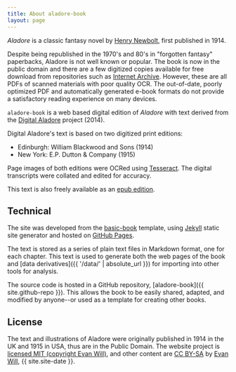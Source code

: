 ```yaml
---
title: About aladore-book
layout: page
---
```


*Aladore* is a classic fantasy novel by [Henry Newbolt](https://en.wikipedia.org/wiki/Henry_Newbolt), first published in 1914.

Despite being republished in the 1970's and 80's in "forgotten fantasy" paperbacks, Aladore is not well known or popular.
The book is now in the public domain and there are a few digitized copies available for free download from repositories such as [Internet Archive](https://archive.org/details/aladoren00newbuoft/page/n7).
However, these are all PDFs of scanned materials with poor quality OCR.
The out-of-date, poorly optimized PDF and automatically generated e-book formats do not provide a satisfactory reading experience on many devices.

`aladore-book` is a web based digital edition of *Aladore* with text derived from the [Digital Aladore](https://digitalaladore.wordpress.com/) project (2014).

Digital Aladore's text is based on two digitized print editions: 

- Edinburgh: William Blackwood and Sons (1914)
- New York: E.P. Dutton & Company (1915)

Page images of both editions were OCRed using [Tesseract](https://github.com/tesseract-ocr/tesseract). 
The digital transcripts were collated and edited for accuracy.

This text is also freely available as an [epub edition](https://archive.org/details/AladoreHenryNewbolt3).

## Technical 

The site was developed from the [basic-book](https://github.com/evanwill/basic-book) template, using [Jekyll](http://jekyllrb.com/) static site generator and hosted on [GitHub Pages](https://pages.github.com/).

The text is stored as a series of plain text files in Markdown format, one for each chapter.
This text is used to generate both the web pages of the book and [data derivatives]({{ '/data/' | absolute_url }}) for importing into other tools for analysis.

The source code is hosted in a GitHub repository, [aladore-book]({{ site.github-repo }}).
This allows the book to be easily shared, adapted, and modified by anyone--or used as a template for creating other books.

## License 

The text and illustrations of Aladore were originally published in 1914 in the UK and 1915 in USA, thus are in the Public Domain.
The website project is [licensed MIT (copyright Evan Will)](https://github.com/evanwill/aladore-book/blob/master/LICENSE), and other content are <a href="https://creativecommons.org/licenses/by-sa/4.0/" target="_blank" >CC BY-SA</a> by [Evan Will](https://github.com/evanwill), {{ site.site-date }}.
